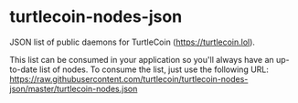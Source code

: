 # turtlecoin-nodes-json

JSON list of public daemons for TurtleCoin (https://turtlecoin.lol).

This list can be consumed in your application so you'll always have an up-to-date list of nodes. To consume the list, just use the following URL: https://raw.githubusercontent.com/turtlecoin/turtlecoin-nodes-json/master/turtlecoin-nodes.json

